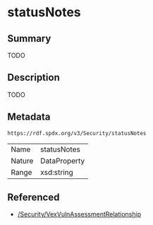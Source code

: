 <!-- Automatically generated by spec-parser v2.0.0 on 2024-01-26T22:18:46.241893+00:00 -->
<!-- SPDX-License-Identifier: Community-Spec-1.0 -->

# statusNotes

## Summary

TODO


## Description

TODO


## Metadata

`https://rdf.spdx.org/v3/Security/statusNotes`


| | |
|---|---|
| Name | statusNotes |
| Nature | DataProperty |
| Range | xsd:string |




## Referenced

- [/Security/VexVulnAssessmentRelationship](../../Security/Classes/VexVulnAssessmentRelationship.md)


